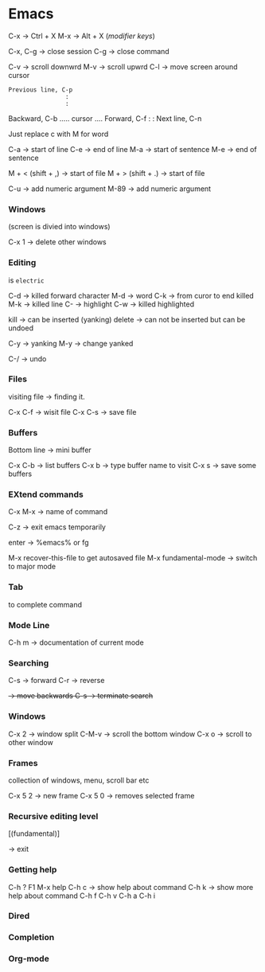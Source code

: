 # Emacs


C-x -> Ctrl + X
M-x -> Alt + X
(_modifier keys_)

C-x, C-g -> close session
C-g -> close command

C-v -> scroll downwrd
M-v -> scroll upwrd
C-l -> move screen around cursor

    Previous line, C-p
                    :
                    :
Backward, C-b ..... cursor .... Forward, C-f
                    :
                    :
                    Next line, C-n

Just replace c with M for word

C-a -> start of line
C-e -> end of line
M-a -> start of sentence
M-e -> end of sentence


M + < (shift + ,) -> start of file
M + > (shift + .) -> start of file

C-u -> add numeric argument 
M-89 -> add numeric argument

### Windows

(screen is divied into windows)

C-x 1 -> delete other windows

### Editing

<Return> is `electric`

C-d -> killed forward character
M-d -> word
C-k -> from curor to end killed
M-k -> killed line
C-<SPC> -> highlight
C-w -> killed highlighted

kill -> can be inserted (yanking)
delete -> can not be inserted but can be undoed

C-y -> yanking
M-y -> change yanked

C-/ -> undo

### Files

visiting file -> finding it.

C-x C-f -> wisit file
C-x C-s -> save file

### Buffers

Bottom line -> mini buffer

C-x C-b -> list buffers
C-x b -> type buffer name to visit
C-x s -> save some buffers

### EXtend commands

C-x
M-x -> name of command

C-z -> exit emacs temporarily
 
enter -> %emacs% or fg

M-x recover-this-file to get autosaved file
M-x fundamental-mode -> switch to major mode

### Tab

to complete command

### Mode Line

C-h m -> documentation of current mode

### Searching

C-s -> forward
C-r -> reverse

<DEL> -> move backwards
C-s -> terminate search

### Windows

C-x 2 -> window split
C-M-v -> scroll the bottom window
C-x o -> scroll to other window

### Frames
collection of windows, menu, scroll bar etc

C-x 5 2 -> new frame
C-x 5 0 -> removes selected frame

### Recursive editing level
[(fundamental)]


<ESC><ESC><ESC> -> exit

### Getting help

C-h ?
F1
M-x help
C-h c <command> -> show help about command
C-h k <command> -> show more help about command
C-h f <function name>
C-h v <variable name>
C-h a <regex>
C-h i <manual>

### Dired

### Completion

### Org-mode





